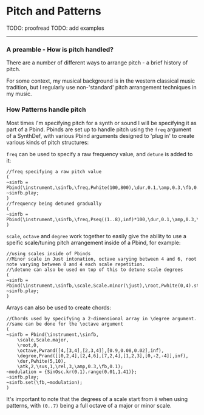 # Pitch and Patterns

TODO: proofread
TODO: add examples

-------

### A preamble - How is pitch handled?

There are a number of different ways to arrange pitch - a brief history of pitch.

For some context, my musical background is in the western classical music tradition, but I regularly use non-'standard' pitch arrangement techniques in my music.

### How Patterns handle pitch

Most times I'm specifying pitch for a synth or sound I will be specifying it as part of a Pbind. Pbinds are set up to handle pitch using the `freq` argument of a SynthDef, with various Pbind arguments designed to 'plug in' to create various kinds of pitch structures:

`freq` can be used to specify a raw frequency value, and `detune` is added to it:
```supercollider
//freq specifying a raw pitch value
(
~sinfb = Pbind(\instrument,\sinfb,\freq,Pwhite(100,800),\dur,0.1,\amp,0.3,\fb,0.1,\rel,0.3);
~sinfb.play;
)
//frequency being detuned gradually
(
~sinfb = Pbind(\instrument,\sinfb,\freq,Pseq((1..8),inf)*100,\dur,0.1,\amp,0.3,\fb,0.4,\rel,1,\detune,Pseq((1..400),inf));
)
```
`scale`, `octave` and `degree` work together to easily give the ability to use a speific scale/tuning pitch arrangement inside of a Pbind, for example:
```supercollider
//using scales inside of Pbinds
//Minor scale in Just intonation, octave varying between 4 and 6, root note varying between 0 and 4 each scale repetition.
//\detune can also be used on top of this to detune scale degrees
(
~sinfb = Pbind(\instrument,\sinfb,\scale,Scale.minor(\just),\root,Pwhite(0,4).stutter(8),\octave,Pwhite(4,6).stutter(8),\degree,Pseq((0..7),inf),\dur,0.25,\amp,0.3,\fb,1,\rel,0.2);
~sinfb.play;
)
```

Arrays can also be used to create chords:
```supercollider
//Chords used by specifying a 2-dimensional array in \degree argument.
//same can be done for the \octave argument
(
~sinfb = Pbind(\instrument,\sinfb,
	\scale,Scale.major,
	\root,0,
	\octave,Pwrand([4,[3,4],[2,3,4]],[0.9,0.08,0.02],inf),
	\degree,Prand([[0,2,4],[2,4,6],[7,2,4],[1,2,3],[0,-2,-4]],inf),
	\dur,Pwhite(5,10),
	\atk,2,\sus,1,\rel,3,\amp,0.3,\fb,0.1);
~modulation = {SinOsc.kr(0.1).range(0.01,1.41)};
~sinfb.play;
~sinfb.set(\fb,~modulation);
)
```

It's important to note that the degrees of a scale start from `0` when using patterns, with `(0..7)` being a full octave of a major or minor scale.